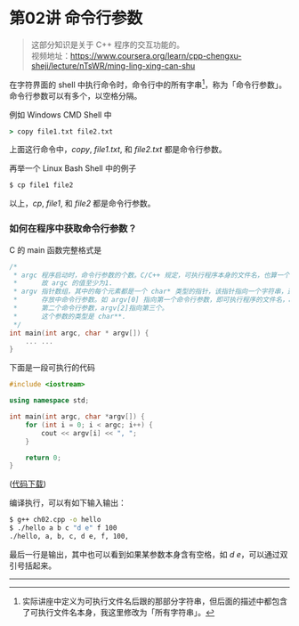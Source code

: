 # 第02讲 命令行参数

> 这部分知识是关于 C++ 程序的交互功能的。   
> 视频地址：<https://www.coursera.org/learn/cpp-chengxu-sheji/lecture/nTsWR/ming-ling-xing-can-shu>

在字符界面的 shell 中执行命令时，命令行中的所有字串[^difference]，称为「命令行参数」。命令行参数可以有多个，以空格分隔。

例如 Windows CMD Shell 中
``` cmd
> copy file1.txt file2.txt
```
上面这行命令中，*copy*, *file1.txt*, 和 *file2.txt* 都是命令行参数。

再举一个 Linux Bash Shell 中的例子
``` Bash
$ cp file1 file2
```
以上，*cp*, *file1*, 和 *file2* 都是命令行参数。

### 如何在程序中获取命令行参数？
C 的 main 函数完整格式是
``` C
/*
 * argc 程序启动时，命令行参数的个数。C/C++ 规定，可执行程序本身的文件名，也算一个命令行参数，
 *      故 argc 的值至少为1.
 * argv 指针数组，其中的每个元素都是一个 char* 类型的指针，该指针指向一个字符串，这个字符串里
 *      存放中命令行参数。如 argv[0] 指向第一个命令行参数，即可执行程序的文件名，argv[2]指向
 *      第二个命令行参数，argv[2]指向第三个。
 *      这个参数的类型是 char**.
 */
int main(int argc, char * argv[]) {
    ... ...
}
```
下面是一段可执行的代码
``` CPP
#include <iostream>

using namespace std;

int main(int argc, char *argv[]) {
    for (int i = 0; i < argc; i++) {
        cout << argv[i] << ", ";
    }

    return 0;
}

```
([代码下载](code/ch02/ch02.cpp))

编译执行，可以有如下输入输出：
``` Bash
$ g++ ch02.cpp -o hello
$ ./hello a b c "d e" f 100
./hello, a, b, c, d e, f, 100,
```
最后一行是输出，其中也可以看到如果某参数本身含有空格，如 *d e*，可以通过双引号括起来。

-------

[^difference]: 实际讲座中定义为可执行文件名后跟的那部分字符串，但后面的描述中都包含了可执行文件名本身，我这里修改为「所有字符串」。